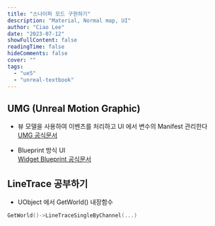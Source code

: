 ```yaml
---
title: "스나이퍼 모드 구현하기"
description: "Material, Normal map, UI"
author: "Ciao Lee"
date: "2023-07-12"
showFullContent: false
readingTime: false
hideComments: false
cover: ""
tags:
  - "ue5"
  - "unreal-textbook"
---
```


## UMG (Unreal Motion Graphic)

* 뷰 모델을 사용하여 이벤츠를 처리하고 UI 에서 변수의 Manifest 관리한다  
  [UMG 공식문서](https://docs.unrealengine.com/5.2/ko/umg-ui-designer-quick-start-guide/)

* Blueprint 방식 UI  
  [Widget Blueprint 공식문서](https://docs.unrealengine.com/5.2/ko/widget-blueprints-in-umg-for-unreal-engine/)

## LineTrace 공부하기

* UObject 에서 GetWorld() 내장함수

~~~cpp
GetWorld()->LineTraceSingleByChannel(...)
~~~

